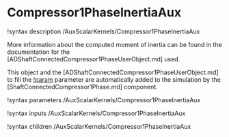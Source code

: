 # Compressor1PhaseInertiaAux

!syntax description /AuxScalarKernels/Compressor1PhaseInertiaAux

More information about the computed moment of inertia can be found in the
documentation for the [ADShaftConnectedCompressor1PhaseUserObject.md] used.

This object and the [ADShaftConnectedCompressor1PhaseUserObject.md] to fill the
[!param](/AuxScalarKernels/Compressor1PhaseInertiaAux/compressor_uo) parameter are
automatically added to the simulation by the [ShaftConnectedCompressor1Phase.md] component.

!syntax parameters /AuxScalarKernels/Compressor1PhaseInertiaAux

!syntax inputs /AuxScalarKernels/Compressor1PhaseInertiaAux

!syntax children /AuxScalarKernels/Compressor1PhaseInertiaAux
